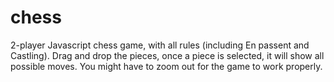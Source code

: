 # chess
2-player Javascript chess game, with all rules (including En passent and Castling).
Drag and drop the pieces, once a piece is selected, it will show all possible moves.
You might have to zoom out for the game to work properly.
